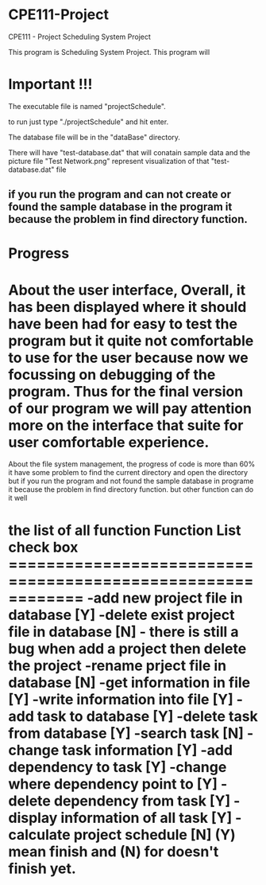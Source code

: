 # CPE111-Project
CPE111 - Project Scheduling System Project

This program is Scheduling System Project.
This program will 

Important !!!
=======================================================================
The executable file is named "projectSchedule".

to run just type "./projectSchedule" and hit enter.

The database file will be in the "dataBase" directory.

There will have "test-database.dat" that will conatain sample data
and the picture file "Test Network.png" represent visualization 
of that "test-database.dat" file

if you run the program and can not create or found the sample database 
in the program it because the problem in find directory function.
-----------------------------------------------------------------------


Progress
=======================================================================
About the user interface, Overall, it has been displayed where it should
have been had for easy to test the program but it quite not comfortable
to use for the user because now we focussing on debugging of the program.
Thus for the final version of our program we will pay attention more on
the interface that suite for user comfortable experience. 
=======================================================================
About the file system management, the progress of code is more than 60%
it have some problem to find the current directory and open the directory 
but if you run the program and not found the sample database in programe 
it because the problem in find directory function. but other function 
can do it well

the list of all function
    Function List                                    check box
    ============================================================
    -add new project file in database                   [Y]
    -delete exist project file in database              [N]
        - there is still a bug when add a project then
          delete the project
    -rename prject file in database                     [N]
    -get information in file                            [Y]
    -write information into file                        [Y]
    -add task to database                               [Y]
    -delete task from database                          [Y]
    -search task                                        [N]
    -change task information                            [Y]
    -add dependency to task                             [Y]
    -change where dependency point to                   [Y]
    -delete dependency from task                        [Y]
    -display information of all task                    [Y]
    -calculate project schedule                         [N]
(Y) mean finish and (N) for doesn't finish yet.
=======================================================================